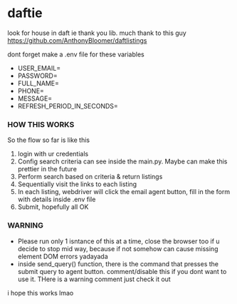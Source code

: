 # daftie
look for house in daft ie thank you lib. much thank to this guy
https://github.com/AnthonyBloomer/daftlistings

dont forget make a .env file for these variables
* USER_EMAIL=
* PASSWORD=
* FULL_NAME=
* PHONE=
* MESSAGE=
* REFRESH_PERIOD_IN_SECONDS=


### HOW THIS WORKS ###
So the flow so far is like this
1. login with ur credentials
2. Config search criteria can see inside the main.py. Maybe can make this prettier in the future
3. Perform search based on criteria & return listings
4. Sequentially visit the links to each listing
5. In each listing, webdriver will click the email agent button, fill in the form with details inside .env file
6. Submit, hopefully all OK

### WARNING ###
* Please run only 1 isntance of this at a time, close the browser too if u decide to stop mid way, because if not somehow can cause missing element DOM errors yadayada
* inside send_query() function, there is the command that presses the submit query to agent button. comment/disable this if you dont want to use it. THere is a warning comment just check it out

i hope this works lmao

